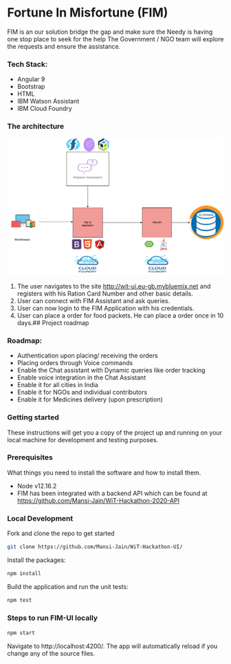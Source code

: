# Fortune In Misfortune (FIM)
FIM is an our solution bridge the gap and make sure the Needy is having one stop place to seek for the help 
The Government / NGO team will explore the requests and ensure the assistance.

### Tech Stack:
- Angular 9
- Bootstrap
- HTML
- IBM Watson Assistant
- IBM Cloud Foundry

### The architecture
![architecture](src/assets/wit_fi.png)

1. The user navigates to the site http://wit-ui.eu-gb.mybluemix.net and registers with his Ration Card Number and other basic details.
2. User can connect with FIM Assistant and ask queries.
3. User can now login to the FIM Application with his credentials.
4. User can place a order for food packets. He can place a order once in 10 days.## Project roadmap

### Roadmap:
- Authentication upon placing/ receiving the orders
- Placing orders through Voice commands
- Enable the Chat assistant with Dynamic queries like order tracking
- Enable voice integration in the Chat Assistant
- Enable it for all cities in India
- Enable it for NGOs and individual contributors
- Enable it for Medicines delivery (upon prescription)

### Getting started

These instructions will get you a copy of the project up and running on your local machine for development and testing purposes.

### Prerequisites
What things you need to install the software and how to install them. 
- Node v12.16.2
- FIM has been integrated with a backend API which can be found at https://github.com/Mansi-Jain/WiT-Hackathon-2020-API

### Local Development
Fork and clone the repo to get started
```bash
git clone https://github.com/Mansi-Jain/WiT-Hackathon-UI/
```
Install the packages:
```bash
npm install
```
Build the application and run the unit tests:
```bash
npm test
```

### Steps to run FIM-UI locally
```bash
npm start
```
Navigate to http://localhost:4200/. The app will automatically reload if you change any of the source files.



